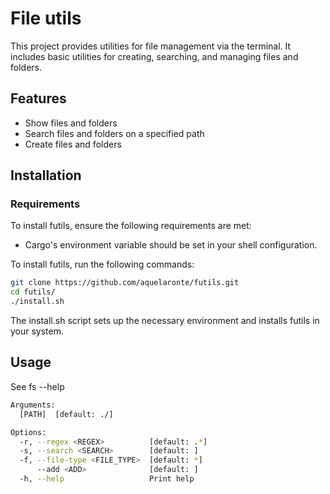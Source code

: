 # File utils

This project provides utilities for file management via the terminal. It includes basic utilities for creating, searching, and managing files and folders.

## Features
- Show files and folders
- Search files and folders on a specified path
- Create files and folders

## Installation
### Requirements
To install futils, ensure the following requirements are met:
- Cargo's environment variable should be set in your shell configuration.

To install futils, run the following commands:
```bash
git clone https://github.com/aquelaronte/futils.git
cd futils/
./install.sh
```
The install.sh script sets up the necessary environment and installs futils in your system.

## Usage
See fs --help
```bash
Arguments:
  [PATH]  [default: ./]

Options:
  -r, --regex <REGEX>          [default: .*]
  -s, --search <SEARCH>        [default: ]
  -f, --file-type <FILE_TYPE>  [default: *]
      --add <ADD>              [default: ]
  -h, --help                   Print help
```